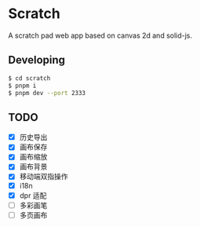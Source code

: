 # Scratch

A scratch pad web app based on canvas 2d and solid-js.

## Developing

```bash
$ cd scratch
$ pnpm i
$ pnpm dev --port 2333
```

## TODO

- [x] 历史导出
- [x] 画布保存
- [x] 画布缩放
- [x] 画布背景
- [x] 移动端双指操作
- [x] i18n
- [x] dpr 适配
- [ ] 多彩画笔
- [ ] 多页画布
